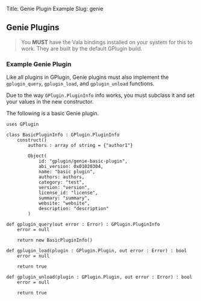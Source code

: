 Title: Genie Plugin Example
Slug: genie

## Genie Plugins

> You **MUST** have the Vala bindings installed on your system for this to
> work. They are built by the default GPlugin build.

### Example Genie Plugin

Like all plugins in GPlugin, Genie plugins must also implement the
`gplugin_query`, `gplugin_load`, and `gplugin_unload` functions.

Due to the way `GPlugin.PluginInfo` info works, you must subclass it and set
your values in the new constructor.

The following is a basic Genie plugin.

```genie
uses GPlugin

class BasicPluginInfo : GPlugin.PluginInfo
	construct()
		authors : array of string = {"author1"}

		Object(
			id: "gplugin/genie-basic-plugin",
			abi_version: 0x01020304,
			name: "basic plugin",
			authors: authors,
			category: "test",
			version: "version",
			license_id: "license",
			summary: "summary",
			website: "website",
			description: "description"
		)

def gplugin_query(out error : Error) : GPlugin.PluginInfo
	error = null

	return new BasicPluginInfo()

def gplugin_load(plugin : GPlugin.Plugin, out error : Error) : bool
	error = null

	return true

def gplugin_unload(plugin : GPlugin.Plugin, out error : Error) : bool
	error = null

	return true
```

